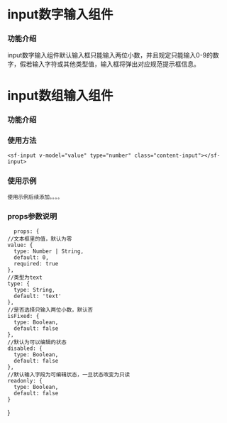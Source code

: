  # input数字输入组件 #

### 功能介绍 ### 

input数字输入组件默认输入框只能输入两位小数，并且规定只能输入0-9的数字，假若输入字符或其他类型值，输入框将弹出对应规范提示框信息。
 # input数组输入组件 #

### 功能介绍 ### 


   
  

### 使用方法 ###

    <sf-input v-model="value" type="number" class="content-input"></sf-input>

     


### 使用示例 ###
    使用示例后续添加。。。。





### props参数说明 ###

      props: {
    //文本框里的值，默认为零
    value: {
      type: Number | String,
      default: 0,
      required: true
    },
    //类型为text
    type: {
      type: String,
      default: 'text'
    },
    //是否选择只输入两位小数，默认否
    isFixed: {
      type: Boolean,
      default: false
    },
    //默认为可以编辑的状态
    disabled: {
      type: Boolean,
      default: false
    },
    //默认输入字段为可编辑状态，一旦状态改变为只读
    readonly: {
      type: Boolean,
      default: false
    }
  }
     

